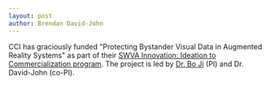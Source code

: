 ```yaml
---
layout: post
author: Brendan David-John
---
```


CCI has graciously funded "Protecting Bystander Visual Data in Augmented Reality Systems" as part of their [SWVA Innovation: Ideation to Commercialization program](https://vtx.vt.edu/articles/2023/03/high-impact-cybersecurity-projects-selected-for-commercializatio.html). The project is led by [Dr. Bo Ji](https://people.cs.vt.edu/boji/) (PI) and Dr. David-John (co-PI). 
